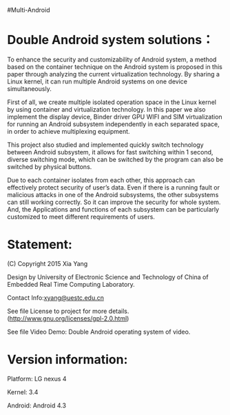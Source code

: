 
#Multi-Android


Double Android system solutions：
================================

To enhance the security and customizability of Android system, a method based on the container technique on the Android system is proposed in this paper through analyzing the current virtualization technology. By sharing a Linux kernel, it can run multiple Android systems on one device simultaneously. 

First of all, we create multiple isolated operation space in the Linux kernel by using container and virtualization technology. In this paper we also implement the display device, Binder driver GPU WIFI and SIM virtualization for running an Android subsystem independently in each separated space, in order to achieve multiplexing equipment.

This project also studied and implemented quickly switch technology between Android subsystem, it allows for fast switching within 1 second, diverse switching mode, which can be switched by the program can also be switched by physical buttons.

Due to each container isolates from each other, this approach can effectively protect security of user’s data. Even if there is a running fault or malicious attacks in one of the Android subsystems, the other subsystems can still working correctly. So it can improve the security for whole system. And, the Applications and functions of each subsystem can be particularly customized to meet different requirements of users.


Statement:
==========

(C) Copyright 2015  Xia Yang

Design by University of Electronic Science and Technology of China of Embedded Real Time Computing Laboratory.

Contact Info:xyang@uestc.edu.cn

See file License to project for more details. (http://www.gnu.org/licenses/gpl-2.0.html)

See file Video Demo: Double Android operating system of video.



Version information:
====================

Platform: LG nexus 4

Kernel: 3.4

Android: Android 4.3


